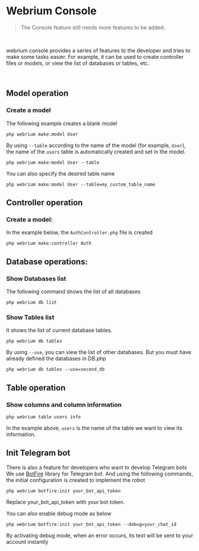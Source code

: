 # Webrium Console

> The Console feature still needs more features to be added.

<br>

webrium console provides a series of features to the developer and tries to make some tasks easier. For example, it can be used to create controller files or models, or view the list of databases or tables, etc.

<br>

## Model operation

### Create a model

The following example creates a blank model
```
php webrium make:model User
```

By using `--table` according to the name of the model (for example, `User`), the name of the `users` table is automatically created and set in the model.

```
php webrium make:model User --table
```

You can also specify the desired table name

```
php webrium make:model User --table=my_custom_table_name
```

## Controller operation


### Create a model:
In the example below, the `AuthController.php` file is created

```
php webrium make:controller Auth
```

## Database operations:

### Show Databases list

The following command shows the list of all databases

```
php webrium db list
```

### Show Tables list

It shows the list of current database tables. 

```
php webrium db tables
```
By using `--use`, you can view the list of other databases. But you must have already defined the databases in DB.php
```
php webrium db tables --use=second_db
```


## Table operation

### Show columns and column information
```
php webrium table users info
```
In the example above, `users` is the name of the table we want to view its information.


## Init Telegram bot
There is also a feature for developers who want to develop Telegram bots
We use [BotFire](github.com/botfire/botfire/) library for Telegram bot. And using the following commands, the initial configuration is created to implement the robot

```
php webrium botfire:init your_bot_api_token
```
Replace your_bot_api_token with your bot token.

You can also enable debug mode as below

```
php webrium botfire:init your_bot_api_token --debug=your_chat_id
```
By activating debug mode, when an error occurs, its text will be sent to your account instantly

